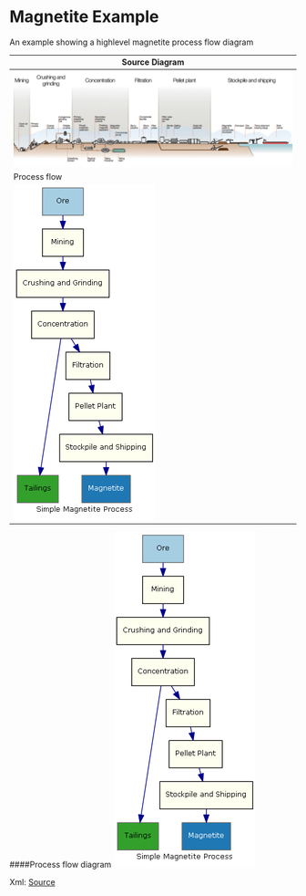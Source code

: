 Magnetite Example
===========

An example showing a highlevel magnetite process flow diagram

| Source Diagram                                  |
|-------------------------------------------------|
| ![Source](./Simple-Process-Diagram.jpg)         |
| Process flow                                    |
| ![Process Flow Output](./process-top-flow.png)  |

####Process flow diagram
![Process Flow Output](./process-top-flow.png)

Xml: [Source](./ProcessFlow.xml) 
